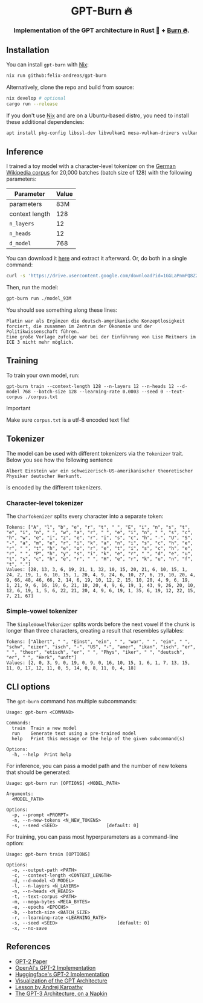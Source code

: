 <div align="center">

# GPT-Burn 🔥

### Implementation of the GPT architecture in Rust 🦀 + [Burn 🔥](https://burn.dev/).

</div>

## Installation

You can install `gpt-burn` with [Nix](https://nixos.org/):

```sh
nix run github:felix-andreas/gpt-burn
```

Alternatively, clone the repo and build from source:

```sh
nix develop # optional
cargo run --release
```

If you don't use [Nix](https://nixos.org/) and are on a Ubuntu-based distro, you need to install these additional dependencies:

```sh
apt install pkg-config libssl-dev libvulkan1 mesa-vulkan-drivers vulkan-tools
```

## Inference

I trained a toy model with a character-level tokenizer on the [German Wikipedia corpus](https://github.com/GermanT5/wikipedia2corpus) for 20,000 batches (batch size of 128) with the following parameters:

| Parameter      | Value  |
| -------------- | ------ |
| parameters     | 83M    |
| context length | 128    |
| `n_layers`     | 12     |
| `n_heads`      | 12     |
| `d_model`      | 768    |

You can download it [here](https://drive.usercontent.google.com/download?id=1GGLaPnmPQ8Z2B9vJQoI6-K128X9LJKG0&export=download) and extract it afterward. Or, do both in a single command:

```sh
curl -s 'https://drive.usercontent.google.com/download?id=1GGLaPnmPQ8Z2B9vJQoI6-K128X9LJKG0&export=download&confirm=t' | tar xzf - --one-top-level=model_93M.tar.gz
```

Then, run the model:

```sh
gpt-burn run ./model_93M
```

You should see something along these lines:

```
Platin war als Ergänzen die deutsch-amerikanische Konzeptlosigkeit forciert, die zusammen im Zentrum der Ökonomie und der Politikwissenschaft führen.
Eine große Vorlage zufolge war bei der Einführung von Lise Meitners im ICE 3 nicht mehr möglich.
```

## Training

To train your own model, run:

```
gpt-burn train --context-length 128 --n-layers 12 --n-heads 12 --d-model 768 --batch-size 128 --learning-rate 0.0003 --seed 0 --text-corpus ./corpus.txt
```

> [!IMPORTANT]  
> Make sure `corpus.txt` is a utf-8 encoded text file!

## Tokenizer

The model can be used with different tokenizers via the `Tokenizer` trait. Below you see how the following sentence

```
Albert Einstein war ein schweizerisch-US-amerikanischer theoretischer Physiker deutscher Herkunft.
```

is encoded by the different tokenizers.

### Character-level tokenizer

The `CharTokenizer` splits every character into a separate token:

```
Tokens: ["A", "l", "b", "e", "r", "t", " ", "E", "i", "n", "s", "t", "e", "i", "n", " ", "w", "a", "r", " ", "e", "i", "n", " ", "s", "c", "h", "w", "e", "i", "z", "e", "r", "i", "s", "c", "h", "-", "U", "S", "-", "a", "m", "e", "r", "i", "k", "a", "n", "i", "s", "c", "h", "e", "r", " ", "t", "h", "e", "o", "r", "e", "t", "i", "s", "c", "h", "e", "r", " ", "P", "h", "y", "s", "i", "k", "e", "r", " ", "d", "e", "u", "t", "s", "c", "h", "e", "r", " ", "H", "e", "r", "k", "u", "n", "f", "t", "."]
Values: [28, 13, 3, 6, 19, 21, 1, 32, 10, 15, 20, 21, 6, 10, 15, 1, 24, 2, 19, 1, 6, 10, 15, 1, 20, 4, 9, 24, 6, 10, 27, 6, 19, 10, 20, 4, 9, 66, 48, 46, 66, 2, 14, 6, 19, 10, 12, 2, 15, 10, 20, 4, 9, 6, 19, 1, 21, 9, 6, 16, 19, 6, 21, 10, 20, 4, 9, 6, 19, 1, 43, 9, 26, 20, 10, 12, 6, 19, 1, 5, 6, 22, 21, 20, 4, 9, 6, 19, 1, 35, 6, 19, 12, 22, 15, 7, 21, 67]
```

### Simple-vowel tokenizer

The `SimpleVowelTokenizer` splits words before the next vowel if the chunk is longer than three characters, creating a result that resembles syllables:

```
Tokens: ["Albert", " ", "Einst", "ein", " ", "war", " ", "ein", " ", "schw", "eizer", "isch", "-", "US", "-", "amer", "ikan", "isch", "er", " ", "theor", "etisch", "er", " ", "Phys", "iker", " ", "deutsch", "er", " ", "Herk", "unft"]
Values: [2, 0, 3, 9, 0, 19, 0, 9, 0, 16, 10, 15, 1, 6, 1, 7, 13, 15, 11, 0, 17, 12, 11, 0, 5, 14, 0, 8, 11, 0, 4, 18]
```

## CLI options

The `gpt-burn` command has multiple subcommands:

```
Usage: gpt-burn <COMMAND>

Commands:
  train  Train a new model
  run    Generate text using a pre-trained model
  help   Print this message or the help of the given subcommand(s)

Options:
  -h, --help  Print help
```

For inference, you can pass a model path and the number of new tokens that should be generated:

```
Usage: gpt-burn run [OPTIONS] <MODEL_PATH>

Arguments:
  <MODEL_PATH>

Options:
  -p, --prompt <PROMPT>
  -n, --n-new-tokens <N_NEW_TOKENS>
  -s, --seed <SEED>                  [default: 0]
```

For training, you can pass most hyperparameters as a command-line option:

```
Usage: gpt-burn train [OPTIONS]

Options:
  -o, --output-path <PATH>
  -c, --context-length <CONTEXT_LENGTH>
  -d, --d-model <D_MODEL>
  -l, --n-layers <N_LAYERS>
  -n, --n-heads <N_HEADS>
  -t, --text-corpus <PATH>
  -m, --mega-bytes <MEGA_BYTES>
  -e, --epochs <EPOCHS>
  -b, --batch-size <BATCH_SIZE>
  -r, --learning-rate <LEARNING_RATE>
  -s, --seed <SEED>                      [default: 0]
  -x, --no-save
```

## References

* [GPT-2 Paper](https://cdn.openai.com/better-language-models/language_models_are_unsupervised_multitask_learners.pdf)
* [OpenAI's GPT-2 Implementation](https://github.com/openai/gpt-2/blob/master/src/model.py)
* [Huggingface's GPT-2 Implementation](https://github.com/huggingface/transformers/blob/main/src/transformers/models/gpt2/modeling_gpt2.py)
* [Visualization of the GPT Architecture](https://en.wikipedia.org/wiki/Generative_pre-trained_transformer#/media/File:Full_GPT_architecture.svg)
* [Lesson by Andrej Karpathy](https://www.youtube.com/watch?v=kCc8FmEb1nY)
* [The GPT-3 Architecture, on a Napkin](https://dugas.ch/artificial_curiosity/GPT_architecture.html)
